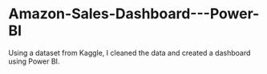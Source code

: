 # Amazon-Sales-Dashboard---Power-BI
Using a dataset from Kaggle, I cleaned the data and created a dashboard using Power BI.
